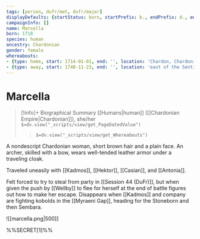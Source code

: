 ```yaml
---
tags: [person, dufr/met, dufr/major]
displayDefaults: {startStatus: born, startPrefix: b., endPrefix: d., endStatus: died}
campaignInfo: []
name: Marcella
born: 1718
species: human
ancestry: Chardonian
gender: female
whereabouts:
- {type: home, start: 1714-01-01, end: '', location: 'Chardon, Chardonian Empire'}
- {type: away, start: 1748-11-23, end: '', location: 'east of the Sentinel Range, Greater Sembara'}
---
```

# Marcella
>[!info]+ Biographical Summary
>[[Humans|human]] ([[Chardonian Empire|Chardonian]]), she/her
>`$=dv.view("_scripts/view/get_PageDatedValue")`
>> `$=dv.view("_scripts/view/get_Whereabouts")`

A nondescript Chardonian woman, short brown hair and a plain face. An archer, skilled with a bow, wears well-tended leather armor under a traveling cloak. 

Traveled uneasily with [[Kadmos]], [[Hektor]], [[Casian]], and [[Antonia]]. 

Felt forced to try to steal from party in [[Session 44 (DuFr)]], but when given the push by [[Wellby]] to flee for herself at the end of battle figures out how to make her escape. Disappears when [[Kadmos]] and company are fighting kobolds in the [[Myraeni Gap]], heading for the Stoneborn and then Sembara. 

![[marcella.png|500]]

%%SECRET[1]%%